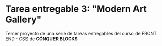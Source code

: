 # Tarea entregable 3: "Modern Art Gallery"

Tercer proyecto de una serie de tareas entregables del curso de FRONT END - CSS de **CÓNQUER BLOCKS**
